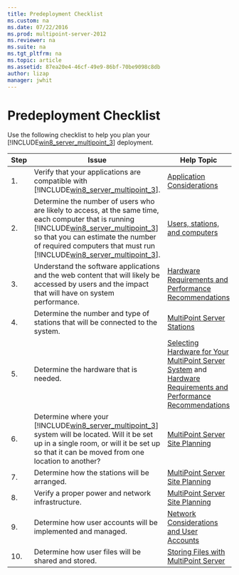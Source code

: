 ```yaml
---
title: Predeployment Checklist
ms.custom: na
ms.date: 07/22/2016
ms.prod: multipoint-server-2012
ms.reviewer: na
ms.suite: na
ms.tgt_pltfrm: na
ms.topic: article
ms.assetid: 87ea20e4-46cf-49e9-86bf-70be9098c8db
author: lizap
manager: jwhit
---
```

# Predeployment Checklist
Use the following checklist to help you plan your [!INCLUDE[win8_server_multipoint_3](../../../compute/remote-desktop-services/multipoint-1/includes/win8_server_multipoint_3_md.md)] deployment.  
  
|Step|Issue|Help Topic|  
|--------|---------|--------------|  
|1.|Verify that your applications are compatible with [!INCLUDE[win8_server_multipoint_3](../../../compute/remote-desktop-services/multipoint-1/includes/win8_server_multipoint_3_md.md)].|[Application Considerations](../../../compute/remote-desktop-services/multipoint-1/Application-Considerations.md)|  
|2.|Determine the number of users who are likely to access, at the same time, each computer that is running [!INCLUDE[win8_server_multipoint_3](../../../compute/remote-desktop-services/multipoint-1/includes/win8_server_multipoint_3_md.md)] so that you can estimate the number of required computers that must run [!INCLUDE[win8_server_multipoint_3](../../../compute/remote-desktop-services/multipoint-1/includes/win8_server_multipoint_3_md.md)].|[Users, stations, and computers](../../../compute/remote-desktop-services/multipoint-1/MultiPoint-Server-Site-Planning.md#BKMK_NumberofUsersStationsandComputersRunningMultiPointServer)|  
|3.|Understand the software applications and the web content that will likely be accessed by users and the impact that will have on system performance.|[Hardware Requirements and Performance Recommendations](../../../compute/remote-desktop-services/multipoint-1/Hardware-Requirements-and-Performance-Recommendations.md)|  
|4.|Determine the number and type of stations that will be connected to the system.|[MultiPoint Server Stations](../../../compute/remote-desktop-services/multipoint-1/MultiPoint-Server-Stations.md)|  
|5.|Determine the hardware that is needed.|[Selecting Hardware for Your MultiPoint Server System](../../../compute/remote-desktop-services/multipoint-1/Selecting-Hardware-for-Your-MultiPoint-Server-System.md) and [Hardware Requirements and Performance Recommendations](../../../compute/remote-desktop-services/multipoint-1/Hardware-Requirements-and-Performance-Recommendations.md)|  
|6.|Determine where your [!INCLUDE[win8_server_multipoint_3](../../../compute/remote-desktop-services/multipoint-1/includes/win8_server_multipoint_3_md.md)] system will be located. Will it be set up in a single room, or will it be set up so that it can be moved from one location to another?|[MultiPoint Server Site Planning](../../../compute/remote-desktop-services/multipoint-1/MultiPoint-Server-Site-Planning.md)|  
|7.|Determine how the stations will be arranged.|[MultiPoint Server Site Planning](../../../compute/remote-desktop-services/multipoint-1/MultiPoint-Server-Site-Planning.md)|  
|8.|Verify a proper power and network infrastructure.|[MultiPoint Server Site Planning](../../../compute/remote-desktop-services/multipoint-1/MultiPoint-Server-Site-Planning.md)|  
|9.|Determine how user accounts will be implemented and managed.|[Network Considerations and User Accounts](../../../compute/remote-desktop-services/multipoint-1/Network-Considerations-and-User-Accounts.md)|  
|10.|Determine how user files will be shared and stored.|[Storing Files with MultiPoint Server](../../../compute/remote-desktop-services/multipoint-1/Storing-Files-with-MultiPoint-Server.md)|  
  
